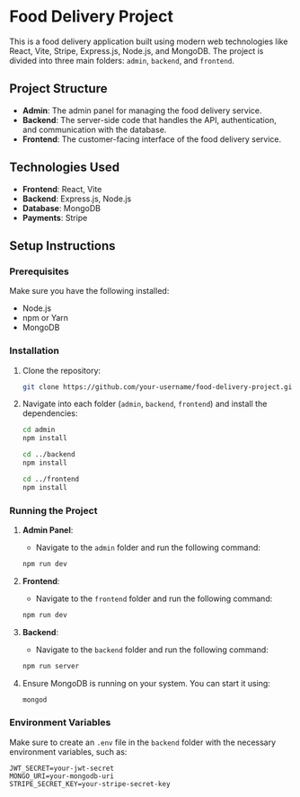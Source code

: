 # Food Delivery Project

This is a food delivery application built using modern web technologies like React, Vite, Stripe, Express.js, Node.js, and MongoDB. The project is divided into three main folders: `admin`, `backend`, and `frontend`.

## Project Structure

- **Admin**: The admin panel for managing the food delivery service.
- **Backend**: The server-side code that handles the API, authentication, and communication with the database.
- **Frontend**: The customer-facing interface of the food delivery service.

## Technologies Used

- **Frontend**: React, Vite
- **Backend**: Express.js, Node.js
- **Database**: MongoDB
- **Payments**: Stripe

## Setup Instructions

### Prerequisites

Make sure you have the following installed:

- Node.js
- npm or Yarn
- MongoDB

### Installation

1. Clone the repository:

    ```bash
    git clone https://github.com/your-username/food-delivery-project.git
    ```

2. Navigate into each folder (`admin`, `backend`, `frontend`) and install the dependencies:

    ```bash
    cd admin
    npm install
    ```

    ```bash
    cd ../backend
    npm install
    ```

    ```bash
    cd ../frontend
    npm install
    ```

### Running the Project

1. **Admin Panel**:
    - Navigate to the `admin` folder and run the following command:

    ```bash
    npm run dev
    ```

2. **Frontend**:
    - Navigate to the `frontend` folder and run the following command:

    ```bash
    npm run dev
    ```

3. **Backend**:
    - Navigate to the `backend` folder and run the following command:

    ```bash
    npm run server
    ```

4. Ensure MongoDB is running on your system. You can start it using:

    ```bash
    mongod
    ```

### Environment Variables

Make sure to create an `.env` file in the `backend` folder with the necessary environment variables, such as:

```plaintext
JWT_SECRET=your-jwt-secret
MONGO_URI=your-mongodb-uri
STRIPE_SECRET_KEY=your-stripe-secret-key
